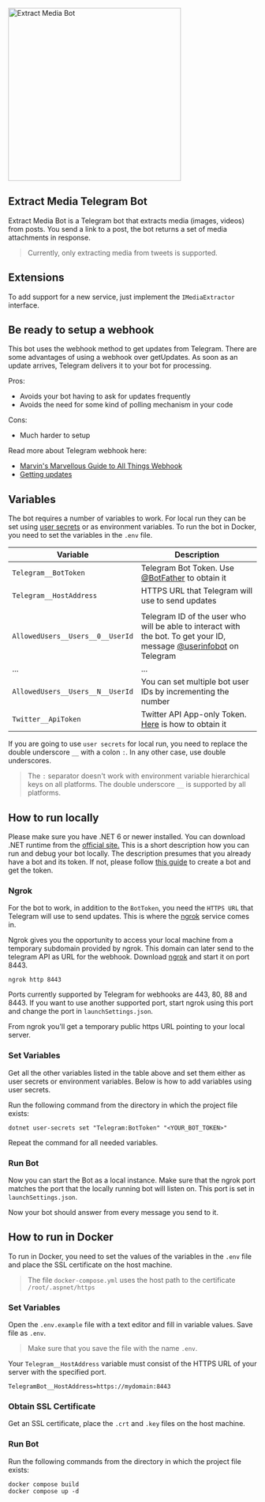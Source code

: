 <br/>
<img alt="Extract Media Bot" src="https://user-images.githubusercontent.com/2874236/207578176-063a298d-d315-4bbe-b4d2-6784ab7565a2.svg" width="350" />

## Extract Media Telegram Bot

Extract Media Bot is a Telegram bot that extracts media (images, videos) from posts. You send a link to a post, the bot returns a set of media attachments in response.
>Currently, only extracting media from tweets is supported.

## Extensions

To add support for a new service, just implement the `IMediaExtractor` interface.

## Be ready to setup a webhook

This bot uses the webhook method to get updates from Telegram. There are some advantages of using a webhook over getUpdates. As soon as an update arrives, Telegram delivers it to your bot for processing.

Pros:
* Avoids your bot having to ask for updates frequently
* Avoids the need for some kind of polling mechanism in your code

Cons:
* Much harder to setup

Read more about Telegram webhook here:

- [Marvin's Marvellous Guide to All Things Webhook](https://core.telegram.org/bots/webhooks)
- [Getting updates](https://core.telegram.org/bots/api#getting-updates)

## Variables

The bot requires a number of variables to work. For local run they can be set using [user secrets](https://learn.microsoft.com/en-us/aspnet/core/security/app-secrets) or as environment variables. To run the bot in Docker, you need to set the variables in the `.env` file.

| Variable                         | Description                                                                                                                                      |
|----------------------------------|--------------------------------------------------------------------------------------------------------------------------------------------------|
| `Telegram__BotToken`             | Telegram Bot Token. Use [@BotFather](https://t.me/botfather) to obtain it                                                                        |
| `Telegram__HostAddress`          | HTTPS URL that Telegram will use to send updates                                                                                                 |
|                                  |                                                                                                                                                  |
| `AllowedUsers__Users__0__UserId` | Telegram ID of the user who will be able to interact with the bot. To get your ID, message [@userinfobot](https://t.me/@userinfobot) on Telegram |
| ...                              | ...                                                                                                                                              |
| `AllowedUsers__Users__N__UserId` | You can set multiple bot user IDs by incrementing the number                                                                                     |
| `Twitter__ApiToken`              | Twitter API App-only Token. [Here](https://developer.twitter.com/en/docs/authentication/oauth-2-0/bearer-tokens) is how to obtain it             |

If you are going to use `user secrets` for local run, you need to replace the double underscore `__` with a colon `:`.
In any other case, use double underscores.

>The `:` separator doesn't work with environment variable hierarchical keys on all platforms. The double underscore `__` is supported by all platforms.

## How to run locally

Please make sure you have .NET 6 or newer installed. You can download .NET runtime from the [official site.](https://dotnet.microsoft.com/download)
This is a short description how you can run and debug your bot locally. The description presumes that you already have a bot and its token. If not, please follow [this guide](https://core.telegram.org/bots/tutorial#obtain-your-bot-token) to create a bot and get the token.

### Ngrok

For the bot to work, in addition to the `BotToken`, you need the `HTTPS URL` that Telegram will use to send updates. This is where the [ngrok](https://ngrok.com) service comes in.

Ngrok gives you the opportunity to access your local machine from a temporary subdomain provided by ngrok. This domain can later send to the telegram API as URL for the webhook.
Download [ngrok](https://ngrok.com/download) and start it on port 8443.

```shell
ngrok http 8443 
```

Ports currently supported by Telegram for webhooks are 443, 80, 88 and 8443. If you want to use another supported port, start ngrok using this port and change the port in `launchSettings.json`.

From ngrok you'll get a temporary public https URL pointing to your local server.

### Set Variables

Get all the other variables listed in the table above and set them either as user secrets or environment variables.
Below is how to add variables using user secrets.

Run the following command from the directory in which the project file exists:

```shell
dotnet user-secrets set "Telegram:BotToken" "<YOUR_BOT_TOKEN>"
```

Repeat the command for all needed variables.

### Run Bot

Now you can start the Bot as a local instance. Make sure that the ngrok port matches the port that the locally running bot will listen on. This port is set in `launchSettings.json`.

Now your bot should answer from every message you send to it.

## How to run in Docker

To run in Docker, you need to set the values of the variables in the `.env` file and place the SSL certificate on the host machine.

>The file `docker-compose.yml` uses the host path to the certificate `/root/.aspnet/https`

### Set Variables

Open the `.env.example` file with a text editor and fill in variable values. Save file as `.env`.
> Make sure that you save the file with the name `.env`.

Your `Telegram__HostAddress` variable must consist of the HTTPS URL of your server with the specified port.
```
TelegramBot__HostAddress=https://mydomain:8443
```

### Obtain SSL Certificate

Get an SSL certificate, place the `.crt` and `.key` files on the host machine.

### Run Bot

Run the following commands from the directory in which the project file exists:

```shell
docker compose build
docker compose up -d
```
